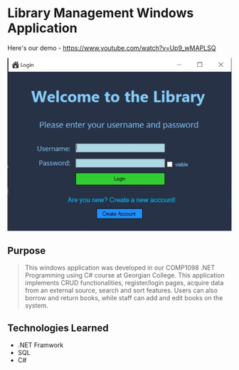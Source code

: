 # Library Management Windows Application

Here's our demo - https://www.youtube.com/watch?v=Up9_wMAPLSQ

![Screenshot of my project](https://github.com/AlexVitorCunha/LibraryManagement/blob/master/screenshots/loginpage.JPG?raw=true)

## Purpose

> This windows application was developed in our COMP1098 .NET Programming using C# course at Georgian College. This application implements CRUD functionalities, register/login pages, acquire data from an external source, search and sort features. Users can also borrow and return books, while staff can add and edit books on the system.

## Technologies Learned

- .NET Framwork
- SQL
- C#
